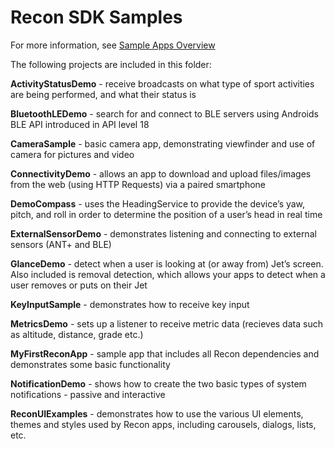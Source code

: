 # Recon SDK Samples

For more information, see [Sample Apps Overview](http://www.reconinstruments.com/developers/develop/sample-apps-overview/)

The following projects are included in this folder:

**ActivityStatusDemo** - receive broadcasts on what type of sport activities are being performed, and what their status is

**BluetoothLEDemo** - search for and connect to BLE servers using Androids BLE API introduced in API level 18

**CameraSample** - basic camera app, demonstrating viewfinder and use of camera for pictures and video

**ConnectivityDemo** - allows an app to download and upload files/images from the web (using HTTP Requests) via a paired smartphone

**DemoCompass** - uses the HeadingService to provide the device’s yaw, pitch, and roll in order to determine the position of a user’s head in real time

**ExternalSensorDemo** - demonstrates listening and connecting to external sensors (ANT+ and BLE)

**GlanceDemo** - detect when a user is looking at (or away from) Jet’s screen. Also included is removal detection, which allows your apps to detect when a user removes or puts on their Jet

**KeyInputSample** - demonstrates how to receive key input

**MetricsDemo** - sets up a listener to receive metric data (recieves data such as altitude, distance, grade etc.)

**MyFirstReconApp** - sample app that includes all Recon dependencies and demonstrates some basic functionality

**NotificationDemo** - shows how to create the two basic types of system notifications - passive and interactive

**ReconUIExamples** - demonstrates how to use the various UI elements, themes and styles used by Recon apps, including carousels, dialogs, lists, etc.